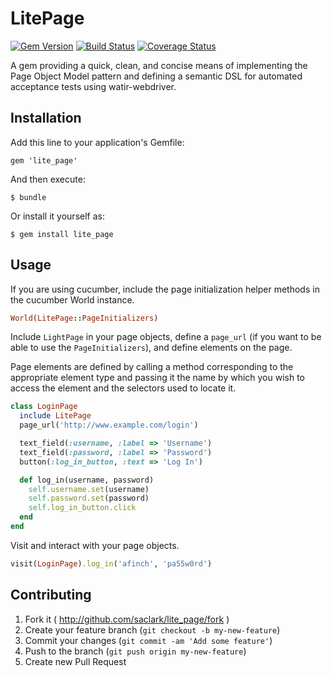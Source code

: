 # LitePage

[![Gem Version](https://badge.fury.io/rb/lite_page.svg)](http://badge.fury.io/rb/lite_page) [![Build Status](https://travis-ci.org/saclark/lite_page.svg?branch=master)](https://travis-ci.org/saclark/lite_page) [![Coverage Status](https://coveralls.io/repos/saclark/lite_page/badge.svg)](https://coveralls.io/r/saclark/lite_page)

A gem providing a quick, clean, and concise means of implementing the Page Object Model pattern and defining a semantic DSL for automated acceptance tests using watir-webdriver.

## Installation

Add this line to your application's Gemfile:

    gem 'lite_page'

And then execute:

    $ bundle

Or install it yourself as:

    $ gem install lite_page

## Usage
If you are using cucumber, include the page initialization helper methods in the cucumber World instance.
```ruby
World(LitePage::PageInitializers)
```

Include `LightPage` in your page objects, define a `page_url` (if you want to be able to use the `PageInitializers`), and define elements on the page.

Page elements are defined by calling a method corresponding to the appropriate element type and passing it the name by which you wish to access the element and the selectors used to locate it.
```ruby
class LoginPage
  include LitePage
  page_url('http://www.example.com/login')

  text_field(:username, :label => 'Username')
  text_field(:password, :label => 'Password')
  button(:log_in_button, :text => 'Log In')

  def log_in(username, password)
    self.username.set(username)
    self.password.set(password)
    self.log_in_button.click
  end
end
```

Visit and interact with your page objects.
```ruby
visit(LoginPage).log_in('afinch', 'pa55w0rd')
```

## Contributing

1. Fork it ( http://github.com/saclark/lite_page/fork )
2. Create your feature branch (`git checkout -b my-new-feature`)
3. Commit your changes (`git commit -am 'Add some feature'`)
4. Push to the branch (`git push origin my-new-feature`)
5. Create new Pull Request
